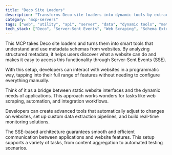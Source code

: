 ```yaml
---
title: "Deco Site Loaders"
description: "Transforms Deco site loaders into dynamic tools by extracting schemas from metadata, enabling seamless discovery and invocation of website capabilities."
category: "mcp-servers"
tags: ["web", "utility", "api", "server", "data", "dynamic tools", "metadata", "automation", "integration"]
tech_stack: ["Deco", "Server-Sent Events", "Web Scraping", "Schema Extraction", "Real-time APIs", "programmatic interaction", "content aggregation", "automated testing"]
---
```


This MCP takes Deco site loaders and turns them into smart tools that understand and use metadata schemas from websites. By analyzing structured metadata, it helps users discover what a website can do and makes it easy to access this functionality through Server-Sent Events (SSE).

With this setup, developers can interact with websites in a programmatic way, tapping into their full range of features without needing to configure everything manually.

Think of it as a bridge between static website interfaces and the dynamic needs of applications. This approach works wonders for tasks like web scraping, automation, and integration workflows.

Developers can create advanced tools that automatically adjust to changes on websites, set up custom data extraction pipelines, and build real-time monitoring solutions.

The SSE-based architecture guarantees smooth and efficient communication between applications and website features. This setup supports a variety of tasks, from content aggregation to automated testing scenarios.